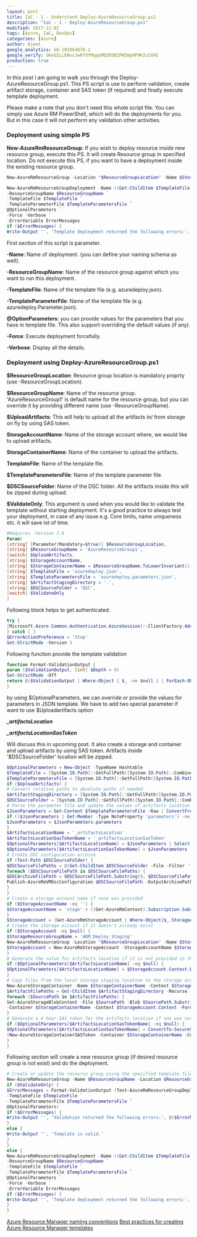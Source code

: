 ```yaml
---
layout: post
title: IaC - 1 - Understand Deploy-AzureResourceGroup.ps1
description: "IaC - 1 - Deploy-AzureResourceGroup.ps1"
modified: 2017-11-02
tags: [Azure, IaC, DevOps]
categories: [Azure]
author: Ajeet
google_analytics: UA-101864870-1
google_verify: GKeGILLEWvsJwRfdYMqqoMDZKOBZPWIWpHP9K2uIXHI
production: true
---
```

In this post I am going to walk you through the Deploy-AzureResourceGroup.ps1. This PS script is use to perform validation, create artifact storage, container and SAS token (if required) and finally execute template deployment.

Please make a note that you don't need this whole script file. You can simply use Azure RM PowerShell, which will do the deployments for you. But in this case it will not perform any validation other activities. 

<!--more-->

### Deployment using simple PS
**New-AzureRmResourceGroup**: If you wish to deploy resource inside new resource group, execute this PS. It will create Resource group in specified location.
Do not execute this PS, if you want to have a deployment inside the existing resource group.
```PowerShell
New-AzureRmResourceGroup -Location "$ResourceGroupLocation" -Name $StorageResourceGroupName -Force
```
```PowerShell
New-AzureRmResourceGroupDeployment -Name ((Get-ChildItem $TemplateFile).BaseName + '-' + ((Get-Date).ToUniversalTime()).ToString('MMdd-HHmm')) `
-ResourceGroupName $ResourceGroupName `
-TemplateFile $TemplateFile `
-TemplateParameterFile $TemplateParametersFile `
@OptionalParameters `
-Force -Verbose `
-ErrorVariable ErrorMessages
if ($ErrorMessages) {
Write-Output '', 'Template deployment returned the following errors:', @(@($ErrorMessages) | ForEach-Object { $_.Exception.Message.TrimEnd("`r`n") })
```
First section of this script is parameter.

**-Name**: Name of deployment. (you can define your naming schema as well).

**-ResourceGroupName**: Name of the resource group against which you want to run this deployment.

**-TemplateFile**: Name of the template file (e.g. azuredeploy.json).

**-TemplateParameterFile**: Name of the template file (e.g. azuredeploy.Parameter.json).

**@OptionParameters**: you can provide values for the parameters that you have in template file. This also support overriding the default values (if any).

**-Force**: Execute deployment forcefully.

**-Verbose**: Display all the details.

### Deployment using Deploy-AzureResourceGroup.ps1

**$ResourceGroupLocation**: Resource group location is mandatory proprty (use -ResourceGroupLocation).

**$ResourceGroupName**: Name of the resource group. 'AzureResourceGroup1' is default name for the resource group, but you can override it by providing different name (use -ResourceGroupName).

**$UploadArtifacts**: This will help to upload all the artifacts in/ from storage on fly by using SAS token. 

**StorageAccountName**: Name of the storage account where, we would like to upload artifacts.

**StorageContainerName**: Name of the container to upload the artifacts.

**TemplateFile**: Name of the template file. 

**$TemplateParametersFile**: Name of the template parameter file.

**$DSCSourceFolder**: Name of the DSC folder. All the artifacts inside this will be zipped during upload.

**$ValidateOnly**: This argument is used when you would like to validate the template without starting deployment. It's a good practice to always test your deployment, in case of any issue e.g. Core limits, name uniqueness etc. it will save lot of time.

```PowerShell
#Requires -Version 3.0
Param(
[string] [Parameter(Mandatory=$true)] $ResourceGroupLocation,
[string] $ResourceGroupName = 'AzureResourceGroup1',
[switch] $UploadArtifacts,
[string] $StorageAccountName,
[string] $StorageContainerName = $ResourceGroupName.ToLowerInvariant() + '-stageartifacts',
[string] $TemplateFile = 'azuredeploy.json',
[string] $TemplateParametersFile = 'azuredeploy.parameters.json',
[string] $ArtifactStagingDirectory = '.',
[string] $DSCSourceFolder = 'DSC',
[switch] $ValidateOnly
)
```
Following block helps to get authenticated.

```PowerShell
try {
[Microsoft.Azure.Common.Authentication.AzureSession]::ClientFactory.AddUserAgent("VSAzureTools-$UI$($host.name)".replace(' ','_'), '3.0.0')
} catch { }
$ErrorActionPreference = 'Stop'
Set-StrictMode -Version 3
```
Following function provide the template validation
```PowerShell
function Format-ValidationOutput {
param ($ValidationOutput, [int] $Depth = 0)
Set-StrictMode -Off
return @($ValidationOutput | Where-Object { $_ -ne $null } | ForEach-Object { @(' ' * $Depth + ': ' + $_.Message) + @(Format-ValidationOutput @($_.Details) ($Depth + 1)) })
}
```
by using $OptionalParameters, we can override or provide the values for parameters in JSON template. We have to add two special parameter if want to use $Uploadartifacts option 

***_artifactsLocation***

***_artifactsLocationSasToken***

Will discuss this in upcoming post.
It also create a storage and container and upload artifacts by using SAS token.
Artifacts inside '$DSCSourceFolder' location will be zipped.

```PowerShell
$OptionalParameters = New-Object -TypeName Hashtable
$TemplateFile = [System.IO.Path]::GetFullPath([System.IO.Path]::Combine($PSScriptRoot, $TemplateFile))
$TemplateParametersFile = [System.IO.Path]::GetFullPath([System.IO.Path]::Combine($PSScriptRoot, $TemplateParametersFile))
if ($UploadArtifacts) {
# Convert relative paths to absolute paths if needed
$ArtifactStagingDirectory = [System.IO.Path]::GetFullPath([System.IO.Path]::Combine($PSScriptRoot, $ArtifactStagingDirectory))
$DSCSourceFolder = [System.IO.Path]::GetFullPath([System.IO.Path]::Combine($PSScriptRoot, $DSCSourceFolder))
# Parse the parameter file and update the values of artifacts location and artifacts location SAS token if they are present
$JsonParameters = Get-Content $TemplateParametersFile -Raw | ConvertFrom-Json
if (($JsonParameters | Get-Member -Type NoteProperty 'parameters') -ne $null) {
$JsonParameters = $JsonParameters.parameters
}
$ArtifactsLocationName = '_artifactsLocation'
$ArtifactsLocationSasTokenName = '_artifactsLocationSasToken'
$OptionalParameters[$ArtifactsLocationName] = $JsonParameters | Select -Expand $ArtifactsLocationName -ErrorAction Ignore | Select -Expand 'value' -ErrorAction Ignore
$OptionalParameters[$ArtifactsLocationSasTokenName] = $JsonParameters | Select -Expand $ArtifactsLocationSasTokenName -ErrorAction Ignore | Select -Expand 'value' -ErrorAction Ignore
# Create DSC configuration archive
if (Test-Path $DSCSourceFolder) {
$DSCSourceFilePaths = @(Get-ChildItem $DSCSourceFolder -File -Filter '*.ps1' | ForEach-Object -Process {$_.FullName})
foreach ($DSCSourceFilePath in $DSCSourceFilePaths) {
$DSCArchiveFilePath = $DSCSourceFilePath.Substring(0, $DSCSourceFilePath.Length - 4) + '.zip'
Publish-AzureRmVMDscConfiguration $DSCSourceFilePath -OutputArchivePath $DSCArchiveFilePath -Force -Verbose
}
}
# Create a storage account name if none was provided
if ($StorageAccountName -eq '') {
$StorageAccountName = 'stage' + ((Get-AzureRmContext).Subscription.SubscriptionId).Replace('-', '').substring(0, 19)
}
$StorageAccount = (Get-AzureRmStorageAccount | Where-Object{$_.StorageAccountName -eq $StorageAccountName})
# Create the storage account if it doesn't already exist
if ($StorageAccount -eq $null) {
$StorageResourceGroupName = 'ARM_Deploy_Staging'
New-AzureRmResourceGroup -Location "$ResourceGroupLocation" -Name $StorageResourceGroupName -Force
$StorageAccount = New-AzureRmStorageAccount -StorageAccountName $StorageAccountName -Type 'Standard_LRS' -ResourceGroupName $StorageResourceGroupName -Location "$ResourceGroupLocation"
}
# Generate the value for artifacts location if it is not provided in the parameter file
if ($OptionalParameters[$ArtifactsLocationName] -eq $null) {
$OptionalParameters[$ArtifactsLocationName] = $StorageAccount.Context.BlobEndPoint + $StorageContainerName
}
# Copy files from the local storage staging location to the storage account container
New-AzureStorageContainer -Name $StorageContainerName -Context $StorageAccount.Context -ErrorAction SilentlyContinue *>&1
$ArtifactFilePaths = Get-ChildItem $ArtifactStagingDirectory -Recurse -File | ForEach-Object -Process {$_.FullName}
foreach ($SourcePath in $ArtifactFilePaths) {
Set-AzureStorageBlobContent -File $SourcePath -Blob $SourcePath.Substring($ArtifactStagingDirectory.length + 1) `
-Container $StorageContainerName -Context $StorageAccount.Context -Force
}
# Generate a 4 hour SAS token for the artifacts location if one was not provided in the parameters file
if ($OptionalParameters[$ArtifactsLocationSasTokenName] -eq $null) {
$OptionalParameters[$ArtifactsLocationSasTokenName] = ConvertTo-SecureString -AsPlainText -Force `
(New-AzureStorageContainerSASToken -Container $StorageContainerName -Context $StorageAccount.Context -Permission r -ExpiryTime (Get-Date).AddHours(4))
}
}
```
Following section will create a new resource group (if desired resource group is not exist) and do the deployment.
```PowerShell
# Create or update the resource group using the specified template file and template parameters file
New-AzureRmResourceGroup -Name $ResourceGroupName -Location $ResourceGroupLocation -Verbose -Force
if ($ValidateOnly) {
$ErrorMessages = Format-ValidationOutput (Test-AzureRmResourceGroupDeployment -ResourceGroupName $ResourceGroupName `
-TemplateFile $TemplateFile `
-TemplateParameterFile $TemplateParametersFile `
@OptionalParameters)
if ($ErrorMessages) {
Write-Output '', 'Validation returned the following errors:', @($ErrorMessages), '', 'Template is invalid.'
}
else {
Write-Output '', 'Template is valid.'
}
}
else {
New-AzureRmResourceGroupDeployment -Name ((Get-ChildItem $TemplateFile).BaseName + '-' + ((Get-Date).ToUniversalTime()).ToString('MMdd-HHmm')) `
-ResourceGroupName $ResourceGroupName `
-TemplateFile $TemplateFile `
-TemplateParameterFile $TemplateParametersFile `
@OptionalParameters `
-Force -Verbose `
-ErrorVariable ErrorMessages
if ($ErrorMessages) {
Write-Output '', 'Template deployment returned the following errors:', @(@($ErrorMessages) | ForEach-Object { $_.Exception.Message.TrimEnd("`r`n") })
}
}
```
[Azure Resource Manager naming conventions](https://docs.microsoft.com/en-us/azure/architecture/best-practices/naming-conventions)
[Best practices for creating Azure Resource Manager templates](https://docs.microsoft.com/en-us/azure/azure-resource-manager/resource-manager-template-best-practices)
